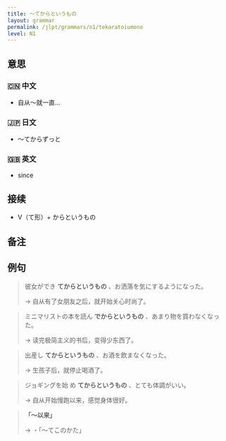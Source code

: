 ```yaml
---
title: 〜てからというもの
layout: grammar
permalink: /jlpt/grammars/n1/tekaratoiumono
level: N1
---
```


## 意思

### 🇨🇳 中文

- 自从〜就一直…

### 🇯🇵 日文

- 〜てからずっと

### 🇬🇧 英文

- since

## 接续

- V（て形）+ からというもの

## 备注


## 例句

> 彼女ができ **てからというもの** 、お洒落を気にするようになった。
>
> → 自从有了女朋友之后，就开始关心时尚了。

> ミニマリストの本を読ん **でからというもの** 、あまり物を買わなくなった。
>
> → 读完极简主义的书后，变得少东西了。

> 出産し **てからというもの** 、お酒を飲まなくなった。
>
> → 生孩子后，就停止喝酒了。

> ジョギングを始 め **てからというもの** 、とても体調がいい。
>
> → 自从开始慢跑以来，感觉身体很好。

> **「〜以来」**
>
> → ・「〜てこのかた」


